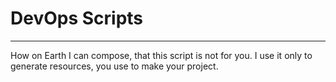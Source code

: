 # DevOps Scripts
-----
How on Earth I can compose, that this script is not for you.
I use it only to generate resources, you use to make your project.
 
